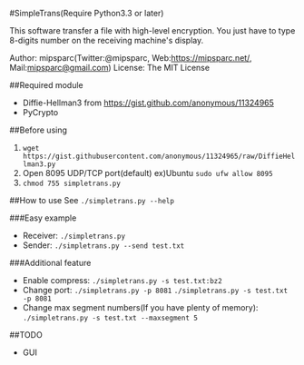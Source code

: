 #SimpleTrans(Require Python3.3 or later)

This software transfer a file with high-level encryption. You just have to type 8-digits number on the receiving machine's display. 

Author: mipsparc(Twitter:@mipsparc, Web:https://mipsparc.net/, Mail:mipsparc@gmail.com)
License: The MIT License

##Required module
- Diffie-Hellman3 from https://gist.github.com/anonymous/11324965
- PyCrypto

##Before using
1. `wget https://gist.githubusercontent.com/anonymous/11324965/raw/DiffieHellman3.py`
1. Open 8095 UDP/TCP port(default) ex)Ubuntu `sudo ufw allow 8095`
1. `chmod 755 simpletrans.py`

##How to use
See `./simpletrans.py --help`  

###Easy example
- Receiver: `./simpletrans.py`
- Sender: `./simpletrans.py --send test.txt`

###Additional feature  
- Enable compress: `./simpletrans.py -s test.txt:bz2`
- Change port: `./simpletrans.py -p 8081` `./simpletrans.py -s test.txt -p 8081`
- Change max segment numbers(If you have plenty of memory): `./simpletrans.py -s test.txt --maxsegment 5`

##TODO
- GUI
